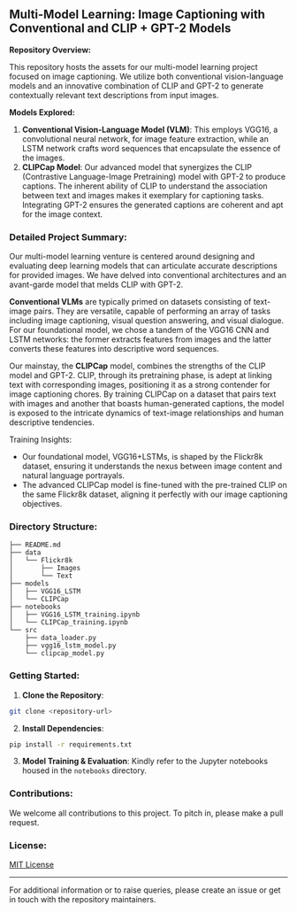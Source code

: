 ## Multi-Model Learning: Image Captioning with Conventional and CLIP + GPT-2 Models

**Repository Overview:**

This repository hosts the assets for our multi-model learning project focused on image captioning. We utilize both conventional vision-language models and an innovative combination of CLIP and GPT-2 to generate contextually relevant text descriptions from input images.

**Models Explored:**
1. **Conventional Vision-Language Model (VLM)**: This employs VGG16, a convolutional neural network, for image feature extraction, while an LSTM network crafts word sequences that encapsulate the essence of the images.
2. **CLIPCap Model**: Our advanced model that synergizes the CLIP (Contrastive Language-Image Pretraining) model with GPT-2 to produce captions. The inherent ability of CLIP to understand the association between text and images makes it exemplary for captioning tasks. Integrating GPT-2 ensures the generated captions are coherent and apt for the image context.

### Detailed Project Summary:

Our multi-model learning venture is centered around designing and evaluating deep learning models that can articulate accurate descriptions for provided images. We have delved into conventional architectures and an avant-garde model that melds CLIP with GPT-2.

**Conventional VLMs** are typically primed on datasets consisting of text-image pairs. They are versatile, capable of performing an array of tasks including image captioning, visual question answering, and visual dialogue. For our foundational model, we chose a tandem of the VGG16 CNN and LSTM networks: the former extracts features from images and the latter converts these features into descriptive word sequences.

Our mainstay, the **CLIPCap** model, combines the strengths of the CLIP model and GPT-2. CLIP, through its pretraining phase, is adept at linking text with corresponding images, positioning it as a strong contender for image captioning chores. By training CLIPCap on a dataset that pairs text with images and another that boasts human-generated captions, the model is exposed to the intricate dynamics of text-image relationships and human descriptive tendencies.

Training Insights:
- Our foundational model, VGG16+LSTMs, is shaped by the Flickr8k dataset, ensuring it understands the nexus between image content and natural language portrayals.
- The advanced CLIPCap model is fine-tuned with the pre-trained CLIP on the same Flickr8k dataset, aligning it perfectly with our image captioning objectives.

### Directory Structure:
```
├── README.md
├── data
│   └── Flickr8k
│       ├── Images
│       └── Text
├── models
│   ├── VGG16_LSTM
│   └── CLIPCap
├── notebooks
│   ├── VGG16_LSTM_training.ipynb
│   └── CLIPCap_training.ipynb
└── src
    ├── data_loader.py
    ├── vgg16_lstm_model.py
    └── clipcap_model.py
```

### Getting Started:

1. **Clone the Repository**: 
```bash
git clone <repository-url>
```

2. **Install Dependencies**:
```bash
pip install -r requirements.txt
```

3. **Model Training & Evaluation**: Kindly refer to the Jupyter notebooks housed in the `notebooks` directory.

### Contributions:

We welcome all contributions to this project. To pitch in, please make a pull request.

### License:
[MIT License](LICENSE)

---

For additional information or to raise queries, please create an issue or get in touch with the repository maintainers.
